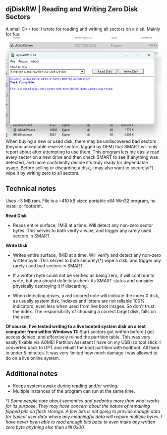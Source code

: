 
## djDiskRW | Reading and Writing Zero Disk Sectors
A small C++ tool I wrote for reading and writing all sectors on a disk. Mainly for fun.
![UI Example](ui_example.png)
When buying a new or used disk, there may be undiscovered bad sectors (beyond acceptable reserve sectors tagged by OEM) that SMART will only report about after attempting to use them. This program lets me easily read every sector on a new drive and then check SMART to see if anything was detected, and more confidently decide it's truly ready for dependable usage. Before selling or discarding a disk, I may also want to securely(*) wipe it by writing zero to all sectors.

## Technical notes 
Uses ~3 MB ram. File is a ~410 kB sized portable x64 Win32 program, no install or footprint. 

**Read Disk** 
* Reads entire surface, 1MiB at a time. Will detect any non-zero sector bytes. This serves to both verify a wipe, and trigger any rarely used sectors in SMART. 

**Write Disk** 
* Writes entire surface, 1MiB at a time. Will verify and detect any non-zero written byte. This serves to both securely(*) wipe a disk, and trigger any rarely used bad sectors in SMART. 

* If a written byte could not be verified as being zero, it will continue to write, but you should definitely check its SMART status and consider physically destroying it if discarding. 

* When detecting drives, a red colored note will indicate the index 0 disk, as usually system disk. Indexes and letters are not reliable 100% indicators, even less when used from live boot images. So don't trust the index. The responsibility of choosing a correct target disk, falls on the user. 

**Of course, I've tested writing to a live booted system disk on a test computer from within Windows 11:** 
Start sectors got written before I got access denied, and effectively ruined the partition table. This was very easily fixable via AOMEI Partition Assistant I have on my USB iso tool stick. I converted back to GPT and rebuilt the boot partition with bcdboot. All fixed in under 5 minutes. It was very limited how much damage I was allowed to do on a live online system. 

## Additional notes 
* Keeps system awake during reading and/or writing. 
* Multiple instances of the program can run at the same time. 

**) Some people care about semantics and pedantry more than what works for its purpose. They may have concern about the nature of remaining flipped bits on flash storage. A few bits is not going to provide enough data for typical user data where any meaningful data will require multiple bytes. I have never been able to read enough bits back to even make _any_ written zero byte anything else than still 0x00.*